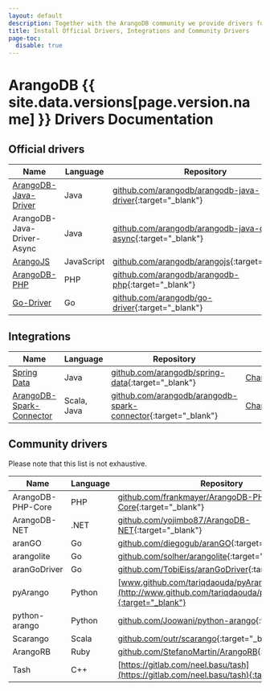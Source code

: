 ```yaml
---
layout: default
description: Together with the ArangoDB community we provide drivers for many languages. Our official language drivers are Java, JavaScript, PHP and GO.
title: Install Official Drivers, Integrations and Community Drivers
page-toc:
  disable: true
---
```

ArangoDB {{ site.data.versions[page.version.name] }} Drivers Documentation
=============================================

Official drivers
----------------

Name | Language | Repository | &nbsp;
-----|----------|------------|-------
[ArangoDB-Java-Driver](java.html) | Java | [github.com/arangodb/arangodb-java-driver](https://github.com/arangodb/arangodb-java-driver){:target="_blank"} | [Changelog](https://github.com/arangodb/arangodb-java-driver/blob/master/ChangeLog.md#readme){:target="_blank"}
<span title="Same API as synchronous driver, except that it returns a CompletableFuture&lt;T&gt; instead of the result T directly" style="cursor: help;">ArangoDB-Java-Driver-Async</span> | Java | [github.com/arangodb/arangodb-java-driver-async](https://github.com/arangodb/arangodb-java-driver-async){:target="_blank"} | [Changelog](https://github.com/arangodb/arangodb-java-driver-async/blob/master/ChangeLog.md#readme){:target="_blank"}
[ArangoJS](js.html) | JavaScript | [github.com/arangodb/arangojs](https://github.com/arangodb/arangojs){:target="_blank"} | [Changelog](https://github.com/arangodb/arangojs/blob/main/CHANGELOG.md#readme){:target="_blank"}
[ArangoDB-PHP](php.html) | PHP | [github.com/arangodb/arangodb-php](https://github.com/arangodb/arangodb-php){:target="_blank"} | [Changelog](https://github.com/arangodb/arangodb-php/blob/devel/CHANGELOG.md#readme){:target="_blank"}
[Go-Driver](go.html) | Go | [github.com/arangodb/go-driver](https://github.com/arangodb/go-driver){:target="_blank"} | [Changelog](https://github.com/arangodb/go-driver/blob/master/CHANGELOG.md#readme){:target="_blank"}

Integrations
------------

Name | Language | Repository | &nbsp;
-----|----------|------------|-------
[Spring Data](spring-data.html) | Java | [github.com/arangodb/spring-data](https://github.com/arangodb/spring-data){:target="_blank"} | [Changelog](https://github.com/arangodb/spring-data/blob/master/ChangeLog.md#readme){:target="_blank"}
[ArangoDB-Spark-Connector](spark-connector.html) | Scala, Java | [github.com/arangodb/arangodb-spark-connector](https://github.com/arangodb/arangodb-spark-connector){:target="_blank"} | [Changelog](https://github.com/arangodb/arangodb-spark-connector/blob/master/ChangeLog.md#readme){:target="_blank"}

Community drivers
-----------------

Please note that this list is not exhaustive.

Name | Language | Repository
-----|----------|-----------
ArangoDB-PHP-Core | PHP | [github.com/frankmayer/ArangoDB-PHP-Core](https://github.com/frankmayer/ArangoDB-PHP-Core){:target="_blank"}
ArangoDB-NET | .NET | [github.com/yojimbo87/ArangoDB-NET](https://github.com/yojimbo87/ArangoDB-NET){:target="_blank"}
aranGO | Go | [github.com/diegogub/aranGO](https://github.com/diegogub/aranGO){:target="_blank"}
arangolite | Go | [github.com/solher/arangolite](https://github.com/solher/arangolite){:target="_blank"}
aranGoDriver | Go | [github.com/TobiEiss/aranGoDriver](https://github.com/TobiEiss/aranGoDriver){:target="_blank"}
pyArango | Python | [www.github.com/tariqdaouda/pyArango](http://www.github.com/tariqdaouda/pyArango){:target="_blank"}
python-arango | Python | [github.com/Joowani/python-arango](https://github.com/Joowani/python-arango){:target="_blank"}
Scarango | Scala | [github.com/outr/scarango](https://github.com/outr/scarango){:target="_blank"}
ArangoRB | Ruby | [github.com/StefanoMartin/ArangoRB](https://github.com/StefanoMartin/ArangoRB){:target="_blank"}
Tash | C++ | [https://gitlab.com/neel.basu/tash](https://gitlab.com/neel.basu/tash){:target="_blank"}

